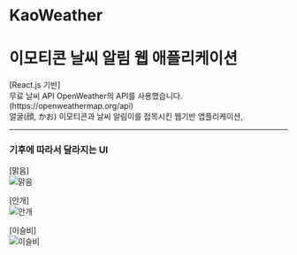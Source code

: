 # KaoWeather


<h1>이모티콘 날씨 알림 웹 애플리케이션</h1>
[React.js 기반]
<br>
무료 날씨 API OpenWeather의 API를 사용했습니다. (https://openweathermap.org/api)
<br>
얼굴(顔, かお) 이모티콘과 날씨 알림이를 접목시킨 웹기반 앱플리케이션,
<br>

<hr>
<h3>기후에 따라서 달라지는 UI</h3>

[맑음]<br>
![맑음](https://user-images.githubusercontent.com/55939719/120887562-95dcc180-c62e-11eb-942e-64676f1624ac.gif)
<br>


[안개]<br>
![안개](https://user-images.githubusercontent.com/55939719/120887573-a1c88380-c62e-11eb-8d4d-216b451a22ea.gif)
<br>


[이슬비]<br>
![이슬비](https://user-images.githubusercontent.com/55939719/120887575-a3924700-c62e-11eb-81fb-eab98594febe.gif)
<br>



